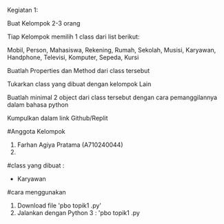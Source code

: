 Kegiatan 1:

Buat Kelompok 2-3 orang

Tiap Kelompok memilih 1 class dari list berikut:

Mobil, Person, Mahasiswa, Rekening, Rumah, Sekolah, Musisi, Karyawan, Handphone, Televisi, Komputer, Sepeda, Kursi

Buatlah Properties dan Method dari class tersebut

Tukarkan class yang dibuat dengan kelompok Lain

Buatlah minimal 2 object dari class tersebut dengan cara pemanggilannya dalam bahasa python

Kumpulkan dalam link Github/Replit

#Anggota Kelompok

1. Farhan Agiya Pratama (A710240044)
2. 
#class yang dibuat :
- Karyawan
  
#cara menggunakan
1. Download file 'pbo topik1 .py'
2. Jalankan dengan Python 3 : 'pbo topik1 .py
